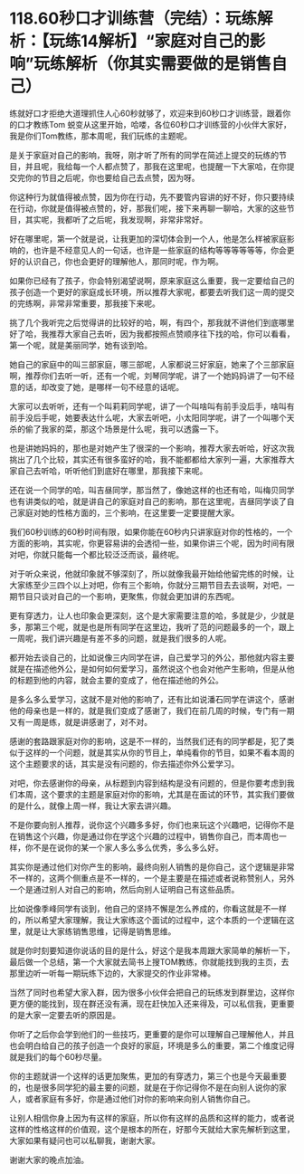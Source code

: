 # 118.60秒口才训练营（完结）：玩练解析：【玩练14解析】“家庭对自己的影响”玩练解析（你其实需要做的是销售自己）

练就好口才拒绝大道理抓住人心60秒就够了，欢迎来到60秒口才训练营，跟着你的口才教练Tom 蜕变从这里开始，哈喽，各位60秒口才训练营的小伙伴大家好，我是你们Tom教练，那本周呢，我们玩练的主题呢。

是关于家庭对自己的影响，我呀，刚才听了所有的同学在简述上提交的玩练的节目，并且呢，我给每一个人都点赞了，那我在这里呢，也提醒一下大家哈，在你提交完你的节目之后呢，你也要给自己去点赞，因为呀。

你这种行为就值得被点赞，因为你在行动，先不要管内容讲的好不好，你只要持续在行动，你就是值得被点赞的，好，那我们呢，接下来再聊一聊哈，大家的这些节目，其实呢，我都听了之后呢，我发现啊，非常非常好。

好在哪里呢，第一个就是说，让我更加的深切体会到一个人，他是怎么样被家庭影响的，也许是不经意见人的一句话，也许是一些家庭的结构等等等等等等，你会更好的认识自己，你也会更好的理解他人，那同时呢，作为啊。

如果你已经有了孩子，你会特别渴望说啊，原来家庭这么重要，我一定要给自己的孩子创造一个更好的家庭成长环境，所以推荐大家呢，都要去听我们这一周的提交的完练啊，非常非常重要，那我接下来呢。

挑了几个我听完之后觉得讲的比较好的哈，啊，有四个，那我就不讲他们到底哪里好了哈，我推荐大家自己去听，因为我都按照点赞顺序往下找的哈，你可以看看，第一个呢，就是美丽同学，她有谈到哈。

她自己的家庭中的叫三部家庭，哪三部呢，人家都说三好家庭，她来了个三部家庭啊，推荐你们去听一听，还有一个呢，刘琴同学呢，讲了一个她妈妈讲了一句不经意的话，却改变了她，是哪样一句不经意的话呢。

大家可以去听听，还有一个叫莉莉同学呢，讲了一个叫啥叫有前手没后手，啥叫有前手没后手呢，她要表达什么呢，大家去听吧，小太阳同学呢，讲了一个叫哪个天杀的偷了我家的菜，那这个场景是什么呢，我可以透露一下。

也是讲她妈妈的，那也是对她产生了很深的一个影响，推荐大家去听哈，好这次我挑出了几个比较，其实还有很多蛮好的哈，我不能都都给大家列一遍，大家推荐大家自己去听哈，听听他们到底好在哪里，那我接下来呢。

还在说一个同学的哈，叫吉昼同学，那当然了，像她这样的也还有哈，叫梅贝同学也有讲类似的哈，就是讲自己的家庭对自己的影响，那在这里呢，吉昼同学谈了自己家庭对她的性格方面的，三个影响，在这里要一定要提醒大家。

我们60秒训练的60秒时间有限，如果你能在60秒内只讲家庭对你的性格的，一个方面的影响，其实呢，你更容易讲的会透彻一些，如果你讲三个呢，因为时间有限对吧，你就只能每一个都比较泛泛而谈，最终呢。

对于听众来说，他就印象就不够深刻了，所以就像我最开始给他留完练的时候，让大家练至少三四个以上对吧，你有三个影响，你就分三期节目去去谈啊，对吧，一期节目只谈对自己的一个影响，更聚焦，你就会更加讲的东西呢。

更有穿透力，让人也印象会更深刻，这个是大家需要注意的哈，多就是少，少就是多，那第三个呢，就是也是所有同学在这里边，我听了范的问题最多的一个，跟上一周呢，我们讲兴趣是有差不多的问题，就是我们很多的人呢。

都开始去谈自己的，比如说像三内同学在讲，自己爱学习的外公，那他就内容主要就是在描述他外公，是如何如何爱学习，虽然说这个也会对他产生影响，但是从他的标题到他的内容，就会主要的变成了，他在描述他的外公。

是多么多么爱学习，这就不是对他的影响了，还有比如说潘石同学在讲这个，感谢他的母亲也是一样的，就是我们变成了感谢了，我们在前几周的时候，专门有一期又有一周是练，就是讲感谢了，对不对。

感谢的套路跟家庭对你的影响，这是不一样的，当然我们还有的同学都是，犯了类似于这样的一个问题，就是其实从你的节目上，单纯看你的节目，如果不看本周的这个主题要求的话，其实是没有问题的，你去描述你外公爱学习。

对吧，你去感谢你的母亲，从标题到内容到结构是没有问题的，但是你要考虑到我们本周，这个要求的主题是家庭对你的影响，尤其是在面试的环节，其实我们要做的是什么，就像上周一样，我让大家去讲兴趣。

不是你要向别人推荐，说你这个兴趣多多好，你们也来玩这个兴趣吧，记得你不是在销售这个兴趣，你是通过你在学这个兴趣的过程中，销售你自己，而本周也一样，你不是在说你的某一个家人多么多么优秀，多么多么好。

其实你是通过他们对你产生的影响，最终向别人销售的是你自己，这个逻辑是非常不一样的，这两个侧重点是不一样的，一个是主要是在描述或者说称赞别人，另外一个是通过别人对自己的影响，然后向别人证明自己有这些品质。

比如说像季峰同学有谈到，他自己的坚持不懈是怎么养成的，你看这就是不一样的，所以希望大家理解，我让大家练这个面试的过程中，这个本质的一个逻辑在这里，就是让大家练销售思维，记得是销售思维。

就是你时刻要知道你说话的目的是什么，好这个是我本周跟大家简单的解析一下，最后做一个总结，第一个大家就去简书上搜TOM教练，你就能找到我的主页，去那里边听一听每一期玩练下边的，大家提交的作业非常棒。

当然了同时也希望大家入群，因为很多小伙伴会把自己的玩练发到群里边，这样你更方便的能找到，现在群还没有满，现在赶快加入还来得及，可以私信我，更重要的是大家一定要去听的原因是。

你听了之后你会学到他们的一些技巧，更重要的是你可以理解自己理解他人，并且也会明白给自己的孩子创造一个良好的家庭，环境是多么的重要，第二个维度记得就是我们的每个60秒尽量。

你的主题就讲一个这样的话更加聚焦，更加的有穿透力，第三个也是今天最重要的，也是很多同学犯的最主要的问题，就是在于你记得你不是在向别人说你的家人，或者家庭有多好，你是通过他们对你的影响来向别人销售你自己。

让别人相信你身上因为有这样的家庭，所以你有这样的品质和这样的能力，或者说这样的性格这样的价值观，这个是根本的所在，好那今天就给大家先解析到这里，大家如果有疑问也可以私聊我，谢谢大家。

谢谢大家的晚点加油。